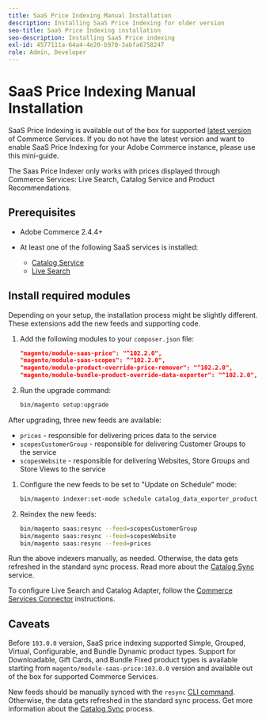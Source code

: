 ```yaml
---
title: SaaS Price Indexing Manual Installation
description: Installing SaaS Price Indexing for older version
seo-title: SaaS Price Indexing installation
seo-description: Installing SaaS Price indexing
exl-id: 4577111a-64a4-4e20-b970-3abfa6758247
role: Admin, Developer
---
```

# SaaS Price Indexing Manual Installation

SaaS Price Indexing is available out of the box for supported [latest version](index.md#Requirements) of Commerce Services.
If you do not have the latest version and want to enable SaaS Price Indexing for your Adobe Commerce instance, please use this mini-guide.

The Saas Price Indexer only works with prices displayed through Commerce Services: Live Search, Catalog Service and Product Recommendations.

## Prerequisites

* Adobe Commerce 2.4.4+
* At least one of the following SaaS services is installed:

    * [Catalog Service](../catalog-service/overview.md)
    * [Live Search](../live-search/guide-overview.md)

## Install required modules

Depending on your setup, the installation process might be slightly different.
These extensions add the new feeds and supporting code.

1. Add the following modules to your `composer.json` file:

    ```json
    "magento/module-saas-price": "^102.2.0",
    "magento/module-saas-scopes": ^"102.2.0",
    "magento/module-product-override-price-remover": "^102.2.0",
    "magento/module-bundle-product-override-data-exporter": "^102.2.0",
    ```

1. Run the upgrade command:

    ```bash
    bin/magento setup:upgrade
    ```

After upgrading, three new feeds are available:

* `prices` - responsible for delivering prices data to the service
* `scopesCustomerGroup` - responsible for delivering Customer Groups to the service 
* `scopesWebsite` - responsible for delivering Websites, Store Groups and Store Views to the service


1. Configure the new feeds to be set to "Update on Schedule" mode:

    ```bash
    bin/magento indexer:set-mode schedule catalog_data_exporter_product_prices scopes_customergroup_data_exporter scopes_website_data_exporter
    ```

1. Reindex the new feeds:

    ```bash
    bin/magento saas:resync --feed=scopesCustomerGroup
    bin/magento saas:resync --feed=scopesWebsite
    bin/magento saas:resync --feed=prices
    ```

Run the above indexers manually, as needed. Otherwise, the data gets refreshed in the standard sync process. Read more about the [Catalog Sync](../landing/catalog-sync.md) service.


To configure Live Search and Catalog Adapter, follow the [Commerce Services Connector](https://experienceleague.adobe.com/docs/commerce-merchant-services/user-guides/integration-services/saas.html) instructions.

## Caveats

Before `103.0.0` version, SaaS price indexing supported Simple, Grouped, Virtual, Configurable, and Bundle Dynamic product types.
Support for Downloadable, Gift Cards, and Bundle Fixed product types is available starting from `magento/module-saas-price:103.0.0` version and available out of the box for supported Commerce Services.

New feeds should be manually synced with the `resync` [CLI command](../landing/catalog-sync.md#resynccmdline). Otherwise, the data gets refreshed in the standard sync process. Get more information about the [Catalog Sync](../landing/catalog-sync.md) process.
